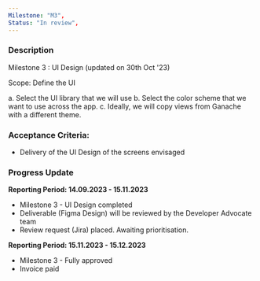 ```yaml
---
Milestone: "M3",
Status: "In review",
---
```

<!--lang:en--> 
### Description

Milestone 3 : UI Design (updated on 30th Oct '23)

Scope: Define the UI

a. Select the UI library that we will use 
b. Select the color scheme that we want to use across the app. 
c. Ideally, we will copy views from Ganache with a different theme.

### Acceptance Criteria:

- Delivery of the UI Design of the screens envisaged

### Progress Update

**Reporting Period: 14.09.2023 - 15.11.2023**
- Milestone 3 - UI Design completed
- Deliverable (Figma Design) will be reviewed by the Developer Advocate team
- Review request (Jira) placed. Awaiting prioritisation.

**Reporting Period: 15.11.2023 - 15.12.2023**
- Milestone 3 - Fully approved
- Invoice paid
